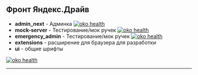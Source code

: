 ## Фронт Яндекс.Драйв
 - **admin_next** - Админка [![oko health](https://badger.yandex-team.ru/oko/repo/carsharing/ya-drive-admin/health.svg?repoFilter=admin_next)](https://oko.yandex-team.ru/repo/carsharing/ya-drive-admin?repoFilter=admin_next)
 - **mock-server** - Тестирование/мок ручек [![oko health](https://badger.yandex-team.ru/oko/repo/carsharing/ya-drive-admin/health.svg?repoFilter=mock-server)](https://oko.yandex-team.ru/repo/carsharing/ya-drive-admin?repoFilter=mock-server)
 - **emergency_admin** - Тестирование/мок ручек [![oko health](https://badger.yandex-team.ru/oko/repo/carsharing/ya-drive-admin/health.svg?repoFilter=emergency_admin)](https://oko.yandex-team.ru/repo/carsharing/ya-drive-admin?repoFilter=emergency_admin)
 - **extensions** - расширение для браузера для разработки
 - **ui** - общие шрифты

[![oko health](https://oko.yandex-team.ru/badges/repo.svg?repoName=carsharing/ya-drive-admin&vcs=github)](https://oko.yandex-team.ru/github/carsharing/ya-drive-admin)

-----------------------
